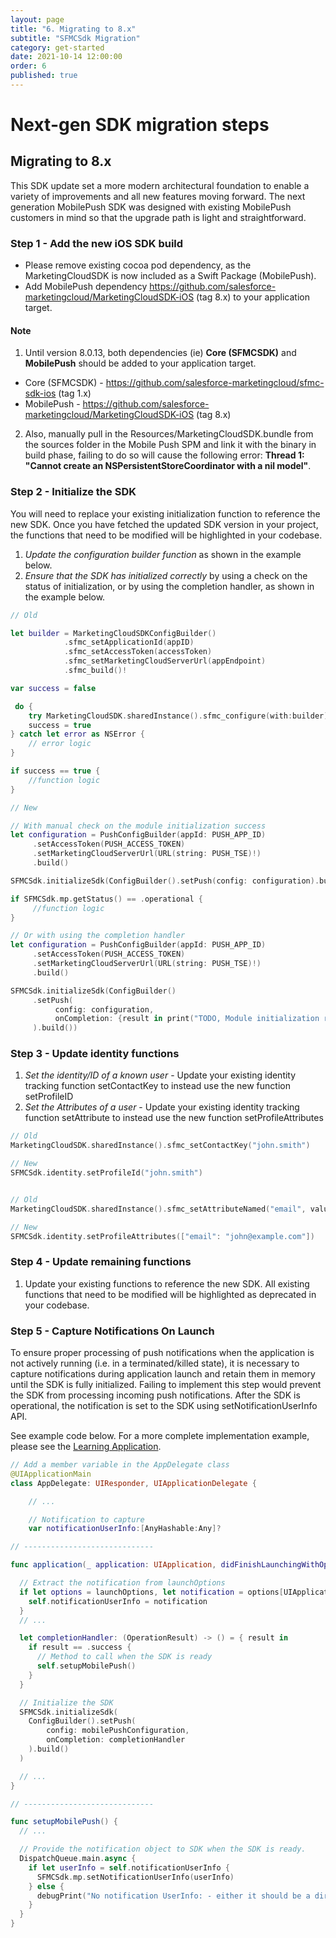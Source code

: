 ```yaml
---
layout: page
title: "6. Migrating to 8.x"
subtitle: "SFMCSdk Migration"
category: get-started
date: 2021-10-14 12:00:00
order: 6
published: true
---
```


# Next-gen SDK migration steps

## Migrating to 8.x

This SDK update set a more modern architectural foundation to enable a variety of improvements and all new features moving forward. The next generation MobilePush SDK was designed with existing MobilePush customers in mind so that the upgrade path is light and straightforward.


### Step 1 - Add the new iOS SDK build

* Please remove existing cocoa pod dependency, as the MarketingCloudSDK is now included as a Swift Package (MobilePush).
* Add MobilePush dependency https://github.com/salesforce-marketingcloud/MarketingCloudSDK-iOS (tag 8.x) to your application target.

#### Note

1. Until version 8.0.13, both dependencies (ie) **Core (SFMCSDK)** and **MobilePush** should be added to your application target.
  * Core (SFMCSDK) -  https://github.com/salesforce-marketingcloud/sfmc-sdk-ios (tag 1.x) 
  * MobilePush - https://github.com/salesforce-marketingcloud/MarketingCloudSDK-iOS (tag 8.x) 
  
2. Also, manually pull in the Resources/MarketingCloudSDK.bundle from the sources folder in the Mobile Push SPM and link it with the binary in build phase, failing to do so will cause the following error: **Thread 1: "Cannot create an NSPersistentStoreCoordinator with a nil model"**.

### Step 2 - Initialize the SDK

You will need to replace your existing initialization function to reference the new SDK. Once you have fetched the updated SDK version in your project, the functions that need to be modified will be highlighted in your codebase.


1. *Update the configuration builder function* as shown in the example below.
2. *Ensure that the SDK has initialized correctly* by using a check on the status of initialization, or by using the completion handler, as shown in the example below.

```swift
// Old

let builder = MarketingCloudSDKConfigBuilder()
            .sfmc_setApplicationId(appID)
            .sfmc_setAccessToken(accessToken)
            .sfmc_setMarketingCloudServerUrl(appEndpoint)
            .sfmc_build()!

var success = false

 do {
    try MarketingCloudSDK.sharedInstance().sfmc_configure(with:builder)
    success = true
} catch let error as NSError {
    // error logic
}

if success == true {
    //function logic
}

// New

// With manual check on the module initialization success
let configuration = PushConfigBuilder(appId: PUSH_APP_ID)
     .setAccessToken(PUSH_ACCESS_TOKEN)
     .setMarketingCloudServerUrl(URL(string: PUSH_TSE)!)
     .build()

SFMCSdk.initializeSdk(ConfigBuilder().setPush(config: configuration).build())

if SFMCSdk.mp.getStatus() == .operational {
     //function logic
}

// Or with using the completion handler
let configuration = PushConfigBuilder(appId: PUSH_APP_ID)
     .setAccessToken(PUSH_ACCESS_TOKEN)
     .setMarketingCloudServerUrl(URL(string: PUSH_TSE)!)
     .build()

SFMCSdk.initializeSdk(ConfigBuilder()
     .setPush(
          config: configuration,
          onCompletion: {result in print("TODO, Module initialization result is: \(result.rawValue)")}
     ).build())
```     

### Step 3 - Update identity functions

1. *Set the identity/ID of a known user* - Update your existing identity tracking function setContactKey to instead use the new function setProfileID
2. *Set the Attributes of a user* - Update your existing identity tracking function setAttribute to instead use the new function setProfileAttributes

```swift
// Old
MarketingCloudSDK.sharedInstance().sfmc_setContactKey("john.smith")

// New
SFMCSdk.identity.setProfileId("john.smith")


// Old
MarketingCloudSDK.sharedInstance().sfmc_setAttributeNamed("email", value: "john@example.com")

// New
SFMCSdk.identity.setProfileAttributes(["email": "john@example.com"])
```

### Step 4 - Update remaining functions

1. Update your existing functions to reference the new SDK. All existing functions that need to be modified will be highlighted as deprecated in your codebase.

### Step 5 - Capture Notifications On Launch

To ensure proper processing of push notifications when the application is not actively running (i.e. in a terminated/killed state), it is necessary to capture notifications during application launch and retain them in memory until the SDK is fully initialized. Failing to implement this step would prevent the SDK from processing incoming push notifications. After the SDK is operational, the notification is set to the SDK using setNotificationUserInfo API.

See example code below. For a more complete implementation example, please see the [Learning Application](https://github.com/salesforce-marketingcloud/MarketingCloudSDK-iOS/blob/spm/examples/LearningApp/LearningApp/AppDelegate.swift#L186L191).

```swift
// Add a member variable in the AppDelegate class
@UIApplicationMain
class AppDelegate: UIResponder, UIApplicationDelegate {

    // ...

    // Notification to capture
    var notificationUserInfo:[AnyHashable:Any]?

// -----------------------------

func application(_ application: UIApplication, didFinishLaunchingWithOptions launchOptions: [UIApplication.LaunchOptionsKey: Any]?) -> Bool {

  // Extract the notification from launchOptions
  if let options = launchOptions, let notification = options[UIApplication.LaunchOptionsKey.remoteNotification] as? [AnyHashable: Any] {
    self.notificationUserInfo = notification
  }
  // ... 

  let completionHandler: (OperationResult) -> () = { result in
    if result == .success {
      // Method to call when the SDK is ready
      self.setupMobilePush()
    }   
  }

  // Initialize the SDK
  SFMCSdk.initializeSdk(
    ConfigBuilder().setPush(
        config: mobilePushConfiguration, 
        onCompletion: completionHandler
    ).build()
  )

  // ...
}

// -----------------------------

func setupMobilePush() {
  // ...

  // Provide the notification object to SDK when the SDK is ready.
  DispatchQueue.main.async {
    if let userInfo = self.notificationUserInfo {
      SFMCSdk.mp.setNotificationUserInfo(userInfo)
    } else {
      debugPrint("No notification UserInfo: - either it should be a direct launch or Notification userInfo is not available when launched from notification")
    }
  }
}
```

